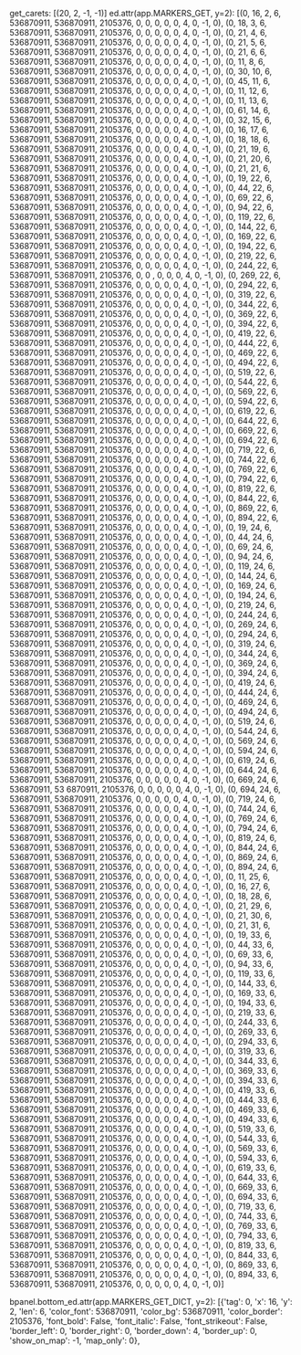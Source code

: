 get_carets: [(20, 2, -1, -1)]
ed.attr(app.MARKERS_GET, y=2): 
[(0, 16, 2, 6, 536870911, 536870911, 2105376, 0, 0, 0, 0, 0, 4, 0, -1, 0), 
(0, 18, 3, 6, 536870911, 536870911, 2105376, 0, 0, 0, 0, 0, 4, 0, -1, 0), 
(0, 21, 4, 6, 536870911, 536870911, 2105376, 0, 0, 0, 0, 0, 4, 0, -1, 0), 
(0, 21, 5, 6, 536870911, 536870911, 2105376, 0, 0, 0, 0, 0, 4, 0, -1, 0), 
(0, 21, 6, 6, 536870911, 536870911, 2105376, 0, 0, 0, 0, 0, 4, 0, -1, 0), 
(0, 11, 8, 6, 536870911, 536870911, 2105376, 0, 0, 0, 0, 0, 4, 0, -1, 0), 
(0, 30, 10, 6, 536870911, 536870911, 2105376, 0, 0, 0, 0, 0, 4, 0, -1, 0), 
(0, 45, 11, 6, 536870911, 536870911, 2105376, 0, 0, 0, 0, 0, 4, 0, -1, 0), 
(0, 11, 12, 6, 536870911, 536870911, 2105376, 0, 0, 0, 0, 0, 4, 0, -1, 0), 
(0, 11, 13, 6, 536870911, 536870911, 2105376, 0, 0, 0, 0, 0, 4, 0, -1, 0), 
(0, 61, 14, 6, 536870911, 536870911, 2105376, 0, 0, 0, 0, 0, 4, 0, -1, 0), 
(0, 32, 15, 6, 536870911, 536870911, 2105376, 0, 0, 0, 0, 0, 4, 0, -1, 0), 
(0, 16, 17, 6, 536870911, 536870911, 2105376, 0, 0, 0, 0, 0, 4, 0, -1, 0), 
(0, 18, 18, 6, 536870911, 536870911, 2105376, 0, 0, 0, 0, 0, 4, 0, -1, 0), 
(0, 21, 19, 6, 536870911, 536870911, 2105376, 0, 0, 0, 0, 0, 4, 0, -1, 0), 
(0, 21, 20, 6, 536870911, 536870911, 2105376, 0, 0, 0, 0, 0, 4, 0, -1, 0), 
(0, 21, 21, 6, 536870911, 536870911, 2105376, 0, 0, 0, 0, 0, 4, 0, -1, 0), 
(0, 19, 22, 6, 536870911, 536870911, 2105376, 0, 0, 0, 0, 0, 4, 0, -1, 0), (0, 44, 22, 6, 536870911, 536870911, 2105376, 0, 0, 0, 0, 0, 4, 0, -1, 0), (0, 69, 22, 6, 536870911, 536870911, 2105376, 0, 0, 0, 0, 0, 4, 0, -1, 0), (0, 94, 22, 6, 536870911, 536870911, 2105376, 0, 0, 0, 0, 0, 4, 0, -1, 0), (0, 119, 22, 6, 536870911, 536870911, 2105376, 0, 0, 0, 0, 0, 4, 0, -1, 0), (0, 144, 22, 6, 536870911, 536870911, 2105376, 0, 0, 0, 0, 0, 4, 0, -1, 0), (0, 169, 22, 6, 536870911, 536870911, 2105376, 0, 0, 0, 0, 0, 4, 0, -1, 0), (0, 194, 22, 6, 536870911, 536870911, 2105376, 0, 0, 0, 0, 0, 4, 0, -1, 0), (0, 219, 22, 6, 536870911, 536870911, 2105376, 0, 0, 0, 0, 0, 4, 0, -1, 0), (0, 244, 22, 6, 536870911, 536870911, 2105376, 0, 0
, 0, 0, 0, 4, 0, -1, 0), (0, 269, 22, 6, 536870911, 536870911, 2105376, 0, 0, 0, 0, 0, 4, 0, -1, 0), (0, 294, 22, 6, 536870911, 536870911, 2105376, 0, 0, 0, 0, 0, 4, 0, -1, 0), (0, 319, 22, 6, 536870911, 536870911, 2105376, 0, 0, 0, 0, 0, 4, 0, -1, 0), (0, 344, 22, 6, 536870911, 536870911, 2105376, 0, 0, 0, 0, 0, 4, 0, -1, 0), (0, 369, 22, 6, 536870911, 536870911, 2105376, 0, 0, 0, 0, 0, 4, 0, -1, 0), (0, 394, 22, 6, 536870911, 536870911, 2105376, 0, 0, 0, 0, 0, 4, 0, -1, 0), (0, 419, 22, 6, 536870911, 536870911, 2105376, 0, 0, 0, 0, 0, 4, 0, -1, 0), (0, 444, 22, 6, 536870911, 536870911, 2105376, 0, 0, 0, 0, 0, 4, 0, -1, 0), (0, 469, 22, 6, 536870911, 536870911, 2105376, 0, 0, 0, 0, 0, 4, 0, -1, 0), (0, 494, 22, 6, 536870911, 536870911, 2105376, 0, 0, 0, 0, 0, 4, 0, -1, 0), (0, 519, 22, 6, 536870911, 536870911, 2105376, 0, 0, 0, 0, 0, 4, 0, -1, 0), (0, 544, 22, 6, 536870911, 536870911, 2105376, 0, 0, 0, 0, 0, 4, 0, -1, 0), (0, 569, 22, 6, 536870911, 536870911, 2105376, 0, 0, 0, 0, 0, 4, 0, -1, 0), (0, 594, 22, 6, 536870911, 536870911, 2105376, 0, 0, 0, 0, 0, 4, 0, -1, 0), (0, 619, 22, 6, 536870911, 536870911, 2105376, 0, 0, 0, 0, 0, 4, 0, -1, 0), (0, 644, 22, 6, 536870911, 536870911, 2105376, 0, 0, 0, 0, 0, 4, 0, -1, 0), (0, 669, 22, 6, 536870911, 536870911, 2105376, 0, 0, 0, 0, 0, 4, 0, -1, 0), (0, 694, 22, 6, 536870911, 536870911, 2105376, 0, 0, 0, 0, 0, 4, 0, -1, 0), (0, 719, 22, 6, 536870911, 536870911, 2105376, 0, 0, 0, 0, 0, 4, 0, -1, 0), (0, 744, 22, 6, 536870911, 536870911, 2105376, 0, 0, 0, 0, 0, 4, 0, -1, 0), (0, 769, 22, 6, 536870911, 536870911, 2105376, 0, 0, 0, 0, 0, 4, 0, -1, 0), (0, 794, 22, 6, 536870911, 536870911, 2105376, 0, 0, 0, 0, 0, 4, 0, -1, 0), (0, 819, 22, 6, 536870911, 536870911, 2105376, 0, 0, 0, 0, 0, 4, 0, -1, 0), (0, 844, 22, 6, 536870911, 536870911, 2105376, 0, 0, 0, 0, 0, 4, 0, -1, 0), (0, 869, 22, 6, 536870911, 536870911, 2105376, 0, 0, 0, 0, 0, 4, 0, -1, 0), (0, 894, 22, 6, 536870911, 536870911, 2105376, 0, 0, 0, 0, 0, 4, 0, -1, 0), 
(0, 19, 24, 6, 536870911, 536870911, 2105376, 0, 0, 0, 0, 0, 4, 0, -1, 0), (0, 44, 24, 6, 536870911, 536870911, 2105376, 0, 0, 0, 0, 0, 4, 0, -1, 0), (0, 69, 24, 6, 536870911, 536870911, 2105376, 0, 0, 0, 0, 0, 4, 0, -1, 0), (0, 94, 24, 6, 536870911, 536870911, 2105376, 0, 0, 0, 0, 0, 4, 0, -1, 0), (0, 119, 24, 6, 536870911, 536870911, 2105376, 0, 0, 0, 0, 0, 4, 0, -1, 0), (0, 144, 24, 6, 536870911, 536870911, 2105376, 0, 0, 0, 0, 0, 4, 0, -1, 0), (0, 169, 24, 6, 536870911, 536870911, 2105376, 0, 0, 0, 0, 0, 4, 0, -1, 0), (0, 194, 24, 6, 536870911, 536870911, 2105376, 0, 0, 0, 0, 0, 4, 0, -1, 0), (0, 219, 24, 6, 536870911, 536870911, 2105376, 0, 0, 0, 0, 0, 4, 0, -1, 0), (0, 244, 24, 6, 536870911, 536870911, 2105376, 0, 0, 0, 0, 0, 4, 0, -1, 0), (0, 269, 24, 6, 536870911, 536870911, 2105376, 0, 0, 0, 0, 0, 4, 0, -1, 0), (0, 294, 24, 6, 536870911, 536870911, 2105376, 0, 0, 0, 0, 0, 4, 0, -1, 0), (0, 319, 24, 6, 536870911, 536870911, 2105376, 0, 0, 0, 0, 0, 4, 0, -1, 0), (0, 344, 24, 6, 536870911, 536870911, 2105376, 0, 0, 0, 0, 0, 4, 0, -1, 0), (0, 369, 24, 6, 536870911, 536870911, 2105376, 0, 0, 0, 0, 0, 4, 0, -1, 0), (0, 394, 24, 6, 536870911, 536870911, 2105376, 0, 0, 0, 0, 0, 4, 0, -1, 0), (0, 419, 24, 6, 536870911, 536870911, 2105376, 0, 0, 0, 0, 0, 4, 0, -1, 0), (0, 444, 24, 6, 536870911, 536870911, 2105376, 0, 0, 0, 0, 0, 4, 0, -1, 0), (0, 469, 24, 6, 536870911, 536870911, 2105376, 0, 0, 0, 0, 0, 4, 0, -1, 0), (0, 494, 24, 6, 536870911, 536870911, 2105376, 0, 0, 0, 0, 0, 4, 0, -1, 0), (0, 519, 24, 6, 536870911, 536870911, 2105376, 0, 0, 0, 0, 0, 4, 0, -1, 0), (0, 544, 24, 6, 536870911, 536870911, 2105376, 0, 0, 0, 0, 0, 4, 0, -1, 0), (0, 569, 24, 6, 536870911, 536870911, 2105376, 0, 0, 0, 0, 0, 4, 0, -1, 0), (0, 594, 24, 6, 536870911, 536870911, 2105376, 0, 0, 0, 0, 0, 4, 0, -1, 0), (0, 619, 24, 6, 536870911, 536870911, 2105376, 0, 0, 0, 0, 0, 4, 0, -1, 0), (0, 644, 24, 6, 536870911, 536870911, 2105376, 0, 0, 0, 0, 0, 4, 0, -1, 0), (0, 669, 24, 6, 536870911, 53
6870911, 2105376, 0, 0, 0, 0, 0, 4, 0, -1, 0), (0, 694, 24, 6, 536870911, 536870911, 2105376, 0, 0, 0, 0, 0, 4, 0, -1, 0), (0, 719, 24, 6, 536870911, 536870911, 2105376, 0, 0, 0, 0, 0, 4, 0, -1, 0), (0, 744, 24, 6, 536870911, 536870911, 2105376, 0, 0, 0, 0, 0, 4, 0, -1, 0), (0, 769, 24, 6, 536870911, 536870911, 2105376, 0, 0, 0, 0, 0, 4, 0, -1, 0), (0, 794, 24, 6, 536870911, 536870911, 2105376, 0, 0, 0, 0, 0, 4, 0, -1, 0), (0, 819, 24, 6, 536870911, 536870911, 2105376, 0, 0, 0, 0, 0, 4, 0, -1, 0), (0, 844, 24, 6, 536870911, 536870911, 2105376, 0, 0, 0, 0, 0, 4, 0, -1, 0), (0, 869, 24, 6, 536870911, 536870911, 2105376, 0, 0, 0, 0, 0, 4, 0, -1, 0), (0, 894, 24, 6, 536870911, 536870911, 2105376, 0, 0, 0, 0, 0, 4, 0, -1, 0), (0, 11, 25, 6, 536870911, 536870911, 2105376, 0, 0, 0, 0, 0, 4, 0, -1, 0), (0, 16, 27, 6, 536870911, 536870911, 2105376, 0, 0, 0, 0, 0, 4, 0, -1, 0), (0, 18, 28, 6, 536870911, 536870911, 2105376, 0, 0, 0, 0, 0, 4, 0, -1, 0), (0, 21, 29, 6, 536870911, 536870911, 2105376, 0, 0, 0, 0, 0, 4, 0, -1, 0), (0, 21, 30, 6, 536870911, 536870911, 2105376, 0, 0, 0, 0, 0, 4, 0, -1, 0), (0, 21, 31, 6, 536870911, 536870911, 2105376, 0, 0, 0, 0, 0, 4, 0, -1, 0), (0, 19, 33, 6, 536870911, 536870911, 2105376, 0, 0, 0, 0, 0, 4, 0, -1, 0), (0, 44, 33, 6, 536870911, 536870911, 2105376, 0, 0, 0, 0, 0, 4, 0, -1, 0), (0, 69, 33, 6, 536870911, 536870911, 2105376, 0, 0, 0, 0, 0, 4, 0, -1, 0), (0, 94, 33, 6, 536870911, 536870911, 2105376, 0, 0, 0, 0, 0, 4, 0, -1, 0), (0, 119, 33, 6, 536870911, 536870911, 2105376, 0, 0, 0, 0, 0, 4, 0, -1, 0), (0, 144, 33, 6, 536870911, 536870911, 2105376, 0, 0, 0, 0, 0, 4, 0, -1, 0), (0, 169, 33, 6, 536870911, 536870911, 2105376, 0, 0, 0, 0, 0, 4, 0, -1, 0), (0, 194, 33, 6, 536870911, 536870911, 2105376, 0, 0, 0, 0, 0, 4, 0, -1, 0), (0, 219, 33, 6, 536870911, 536870911, 2105376, 0, 0, 0, 0, 0, 4, 0, -1, 0), (0, 244, 33, 6, 536870911, 536870911, 2105376, 0, 0, 0, 0, 0, 4, 0, -1, 0), (0, 269, 33, 6, 536870911, 536870911, 2105376, 0, 0, 0, 0, 0, 4,
 0, -1, 0), (0, 294, 33, 6, 536870911, 536870911, 2105376, 0, 0, 0, 0, 0, 4, 0, -1, 0), (0, 319, 33, 6, 536870911, 536870911, 2105376, 0, 0, 0, 0, 0, 4, 0, -1, 0), (0, 344, 33, 6, 536870911, 536870911, 2105376, 0, 0, 0, 0, 0, 4, 0, -1, 0), (0, 369, 33, 6, 536870911, 536870911, 2105376, 0, 0, 0, 0, 0, 4, 0, -1, 0), (0, 394, 33, 6, 536870911, 536870911, 2105376, 0, 0, 0, 0, 0, 4, 0, -1, 0), (0, 419, 33, 6, 536870911, 536870911, 2105376, 0, 0, 0, 0, 0, 4, 0, -1, 0), (0, 444, 33, 6, 536870911, 536870911, 2105376, 0, 0, 0, 0, 0, 4, 0, -1, 0), (0, 469, 33, 6, 536870911, 536870911, 2105376, 0, 0, 0, 0, 0, 4, 0, -1, 0), (0, 494, 33, 6, 536870911, 536870911, 2105376, 0, 0, 0, 0, 0, 4, 0, -1, 0), (0, 519, 33, 6, 536870911, 536870911, 2105376, 0, 0, 0, 0, 0, 4, 0, -1, 0), (0, 544, 33, 6, 536870911, 536870911, 2105376, 0, 0, 0, 0, 0, 4, 0, -1, 0), (0, 569, 33, 6, 536870911, 536870911, 2105376, 0, 0, 0, 0, 0, 4, 0, -1, 0), (0, 594, 33, 6, 536870911, 536870911, 2105376, 0, 0, 0, 0, 0, 4, 0, -1, 0), (0, 619, 33, 6, 536870911, 536870911, 2105376, 0, 0, 0, 0, 0, 4, 0, -1, 0), (0, 644, 33, 6, 536870911, 536870911, 2105376, 0, 0, 0, 0, 0, 4, 0, -1, 0), (0, 669, 33, 6, 536870911, 536870911, 2105376, 0, 0, 0, 0, 0, 4, 0, -1, 0), (0, 694, 33, 6, 536870911, 536870911, 2105376, 0, 0, 0, 0, 0, 4, 0, -1, 0), (0, 719, 33, 6, 536870911, 536870911, 2105376, 0, 0, 0, 0, 0, 4, 0, -1, 0), (0, 744, 33, 6, 536870911, 536870911, 2105376, 0, 0, 0, 0, 0, 4, 0, -1, 0), (0, 769, 33, 6, 536870911, 536870911, 2105376, 0, 0, 0, 0, 0, 4, 0, -1, 0), (0, 794, 33, 6, 536870911, 536870911, 2105376, 0, 0, 0, 0, 0, 4, 0, -1, 0), (0, 819, 33, 6, 536870911, 536870911, 2105376, 0, 0, 0, 0, 0, 4, 0, -1, 0), (0, 844, 33, 6, 536870911, 536870911, 2105376, 0, 0, 0, 0, 0, 4, 0, -1, 0), 
 (0, 869, 33, 6, 536870911, 536870911, 2105376, 0, 0, 0, 0, 0, 4, 0, -1, 0), 
 (0, 894, 33, 6, 536870911, 536870911, 2105376, 0, 0, 0, 0, 0, 4, 0, -1, 0)]
 
 bpanel.bottom_ed.attr(app.MARKERS_GET_DICT, y=2):
 [{'tag': 0, 'x': 16, 'y': 2, 'len': 6, 'color_font': 536870911, 'color_bg': 536870911, 'color_border': 2105376, 'font_bold': False, 'font_italic': False, 'font_strikeout': False, 'border_left': 0, 'border_right': 0, 'border_down': 4, 'border_up': 0, 'show_on_map': -1, 'map_only': 0},
